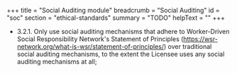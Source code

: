 +++
title = "Social Auditing module"
breadcrumb = "Social Auditing"
id = "soc"
section = "ethical-standards"
summary = "TODO"
helpText = ""
+++

- 3.2.1. Only use social auditing mechanisms that adhere to Worker-Driven Social Responsibility Network's Statement of Principles (https://wsr-network.org/what-is-wsr/statement-of-principles/) over traditional social auditing mechanisms, to the extent the Licensee uses any social auditing mechanisms at all;
